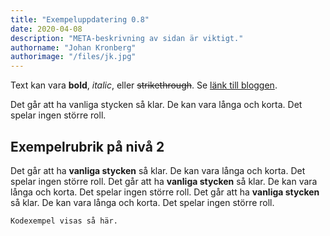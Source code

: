 ```yaml
---
title: "Exempeluppdatering 0.8"
date: 2020-04-08
description: "META-beskrivning av sidan är viktigt."
authorname: "Johan Kronberg"
authorimage: "/files/jk.jpg"
---
```


Text kan vara **bold**, _italic_, eller ~~strikethrough~~. Se [länk till bloggen](https://krompaco.nu).
<!--more-->
Det går att ha vanliga stycken så klar. De kan vara långa och korta. Det spelar ingen större roll.

## Exempelrubrik på nivå 2

Det går att ha **vanliga stycken** så klar. De kan vara långa och korta. Det spelar ingen större roll. Det går att ha **vanliga stycken** så klar. De kan vara långa och korta. Det spelar ingen större roll. Det går att ha **vanliga stycken** så klar. De kan vara långa och korta. Det spelar ingen större roll.

```
Kodexempel visas så här.
```